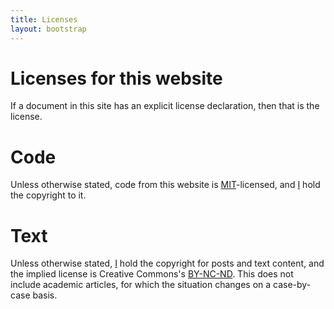 ```yaml
---
title: Licenses
layout: bootstrap
---
```


# Licenses for this website

If a document in this site has an explicit license declaration, then
that is the license.

# Code

Unless otherwise stated, code from this website is
[MIT](http://choosealicense.com/licenses/mit)-licensed, and [I](/)
hold the copyright to it.

# Text

Unless otherwise stated, [I](/) hold the copyright for posts and text
content, and the implied license is Creative Commons's
[BY-NC-ND](https://creativecommons.org/licenses/by-nc-nd/2.0/). This
does not include academic articles, for which the situation changes on
a case-by-case basis.


